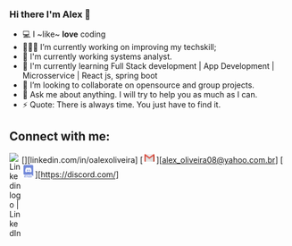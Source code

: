 ### Hi there I'm Alex 👋

<!--
**BrownNego/BrownNego** is a ✨ _special_ ✨ repository because its `README.md` (this file) appears on your GitHub profile.

Here are some ideas to get you started:

- 🔭 I’m currently working on ...
- 🌱 I’m currently learning ...
- 👯 I’m looking to collaborate on ...
- 🤔 I’m looking for help with ...
- 💬 Ask me about ...
- 📫 How to reach me: ...
- 😄 Pronouns: ...
- ⚡ Fun fact: ...
-->

- 💻 I ~like~ **love** coding
- 👨🏽‍💻 I’m currently working on improving my techskill;
- 🔭 I'm currently working systems analyst.
- 🌱 I'm currently learning Full Stack development | App Development | Microsservice | React js, spring boot
- 👯 I’m looking to collaborate on opensource and group projects.
- 💬 Ask me about anything. I will try to help you as much as I can.
- ⚡ Quote: There is always time. You just have to find it.

 ## Connect with me:

[<img align="left" alt="Linkedin logo | LinkedIn" width="22px" src="https://cdn.jsdelivr.net/npm/simple-icons@v3/icons/linkedin.svg" />][linkedin.com/in/oalexoliveira] [<img src="https://github.com/Amchuz/Amchuz/blob/master/gmail.jpeg" alt="Yahoo logo" width="24">][alex_oliveira08@yahoo.com.br]
[<img src="/Discord_img.png" alt="Yahoo logo" width="24">][https://discord.com/]

<br /> 
